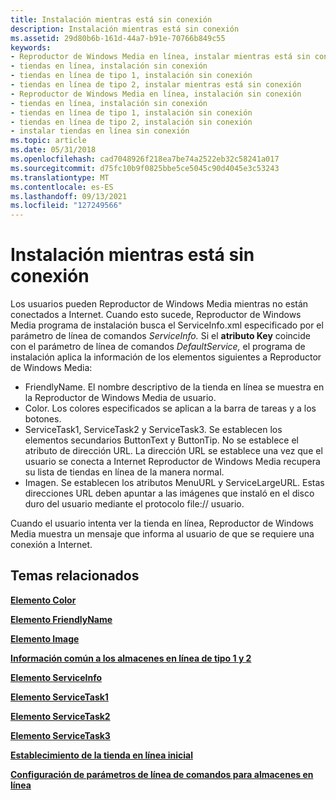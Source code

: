 ```yaml
---
title: Instalación mientras está sin conexión
description: Instalación mientras está sin conexión
ms.assetid: 29d80b6b-161d-44a7-b91e-70766b849c55
keywords:
- Reproductor de Windows Media en línea, instalar mientras está sin conexión
- tiendas en línea, instalación sin conexión
- tiendas en línea de tipo 1, instalación sin conexión
- tiendas en línea de tipo 2, instalar mientras está sin conexión
- Reproductor de Windows Media en línea, instalación sin conexión
- tiendas en línea, instalación sin conexión
- tiendas en línea de tipo 1, instalación sin conexión
- tiendas en línea de tipo 2, instalación sin conexión
- instalar tiendas en línea sin conexión
ms.topic: article
ms.date: 05/31/2018
ms.openlocfilehash: cad7048926f218ea7be74a2522eb32c58241a017
ms.sourcegitcommit: d75fc10b9f0825bbe5ce5045c90d4045e3c53243
ms.translationtype: MT
ms.contentlocale: es-ES
ms.lasthandoff: 09/13/2021
ms.locfileid: "127249566"
---
```

# <a name="installing-while-offline"></a>Instalación mientras está sin conexión

Los usuarios pueden Reproductor de Windows Media mientras no están conectados a Internet. Cuando esto sucede, Reproductor de Windows Media programa de instalación busca el ServiceInfo.xml especificado por el parámetro de línea de comandos *ServiceInfo.* Si el **atributo Key** coincide con el parámetro de línea de comandos *DefaultService,* el programa de instalación aplica la información de los elementos siguientes a Reproductor de Windows Media:

-   FriendlyName. El nombre descriptivo de la tienda en línea se muestra en la Reproductor de Windows Media de usuario.
-   Color. Los colores especificados se aplican a la barra de tareas y a los botones.
-   ServiceTask1, ServiceTask2 y ServiceTask3. Se establecen los elementos secundarios ButtonText y ButtonTip. No se establece el atributo de dirección URL. La dirección URL se establece una vez que el usuario se conecta a Internet Reproductor de Windows Media recupera su lista de tiendas en línea de la manera normal.
-   Imagen. Se establecen los atributos MenuURL y ServiceLargeURL. Estas direcciones URL deben apuntar a las imágenes que instaló en el disco duro del usuario mediante el protocolo file:// usuario.

Cuando el usuario intenta ver la tienda en línea, Reproductor de Windows Media muestra un mensaje que informa al usuario de que se requiere una conexión a Internet.

## <a name="related-topics"></a>Temas relacionados

<dl> <dt>

[**Elemento Color**](color-element.md)
</dt> <dt>

[**Elemento FriendlyName**](friendlyname-element.md)
</dt> <dt>

[**Elemento Image**](image-element.md)
</dt> <dt>

[**Información común a los almacenes en línea de tipo 1 y 2**](information-common-to-type-1-and-type-2-online-stores.md)
</dt> <dt>

[**Elemento ServiceInfo**](serviceinfo-element.md)
</dt> <dt>

[**Elemento ServiceTask1**](servicetask1-element.md)
</dt> <dt>

[**Elemento ServiceTask2**](servicetask2-element.md)
</dt> <dt>

[**Elemento ServiceTask3**](servicetask3-element.md)
</dt> <dt>

[**Establecimiento de la tienda en línea inicial**](setting-the-initial-online-store.md)
</dt> <dt>

[**Configuración de parámetros de línea de comandos para almacenes en línea**](setup-command-line-parameters-for-online-stores.md)
</dt> </dl>

 

 




